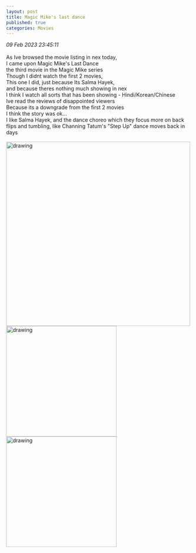 ```yaml
---
layout: post
title: Magic Mike's last dance
published: true
categories: Movies
---
```

_09 Feb 2023 23:45:11_
<br>
<br>
As Ive browsed the movie listing in nex today,
<br>
I came upon Magic Mike's Last Dance
<br>
the third movie in the Magic Mike series
<br>
Though I didnt watch the first 2 movies,
<br>
This one I did, just because Its Salma Hayek,
<br>
and because theres nothing much showing in nex
<br>
I think I watch all sorts that has been showing - Hindi/Korean/Chinese
<br>
Ive read the reviews of disappointed viewers
<br>
Because its a downgrade from the first 2 movies
<br>
I think the story was ok...
<br>
I like Salma Hayek, and the dance choreo which they focus more on back flips and tumbling, like Channing Tatum's "Step Up" dance moves back in days
<br>
<br>
<img src="https://drive.google.com/uc?export=view&id=14oJIY_fmxQJhReUF3MmEvPjDHuQjco_m" alt="drawing" width="500"/>
<br>
<img src="https://drive.google.com/uc?export=view&id=1Y0OtV8T5KuPqkT4KlpY0ZCBJRpXV48Gv" alt="drawing" width="300"/>
<img src="https://drive.google.com/uc?export=view&id=1Vo4L_tVZ2_KNLgKjGCPuosW-hZYG8m9b" alt="drawing" width="300"/>

